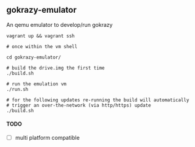 ## gokrazy-emulator
An qemu emulator to develop/run gokrazy

```
vagrant up && vagrant ssh

# once within the vm shell

cd gokrazy-emulator/

# build the drive.img the first time
./build.sh

# run the emulation vm
./run.sh

# for the following updates re-running the build will automatically
# trigger an over-the-network (via http/https) update
./build.sh
```

#### TODO
- [ ] multi platform compatible
